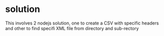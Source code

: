 # solution
This involves 2 nodejs solution, one to create a CSV with specific headers and other to find specifi XML file from directory and sub-rectory

